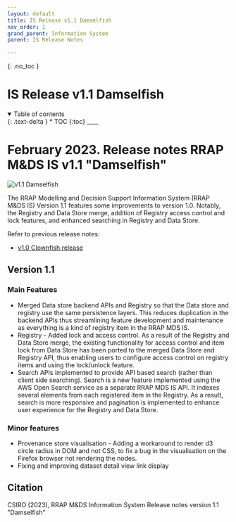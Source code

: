 ```yaml
---
layout: default
title: IS Release v1.1 Damselfish
nav_order: 1
grand_parent: Information System
parent: IS Release Notes

---
```

{: .no_toc }
# IS Release v1.1 Damselfish
<details  open markdown="block">
  <summary>
    Table of contents
  </summary>
{: .text-delta }
* TOC
{:toc}
____
</details>


# February 2023. Release notes RRAP M&DS IS v1.1 "Damselfish"

![v1.1 Damselfish](../../assets/images/release_notes_v1-1/Yellowtail_Damselfish.png)

The RRAP Modelling and Decision Support Information System (RRAP M&DS IS) Version 1.1 features some improvements to version 1.0. Notably, the Registry and Data Store merge, addition of Registry access control and lock features, and enhanced searching in Registry and Data Store.

Refer to previous release notes:
* [v1.0 Clownfish release](https://gbrrestoration.github.io/rrap-mds-knowledge-hub/information-system/release-notes/v1-0.html)

## Version 1.1 
### Main Features

* Merged Data store backend APIs and Registry so that the Data store and registry use the same persistence layers. This reduces duplication in the backend APIs thus streamlining feature development and maintenance as everything is a kind of registry item in the RRAP MDS IS. 
* Registry - Added lock and access control. As a result of the Registry and Data Store merge, the existing functionality for access control and item lock from Data Store has been ported to the merged Data Store and Registry API, thus enabling users to configure access control on registry items and using the lock/unlock feature.
* Search APIs implemented to provide API based search (rather than client side searching). Search is a new feature implemented using the AWS Open Search service as a separate RRAP MDS IS API. It indexes several elements from each registered item in the Registry. As a result, search is more responsive and pagination is implemented to enhance user experience for the Registry and Data Store. 


### Minor features 

* Provenance store visualisation - Adding a workaround to render d3 circle radius in DOM and not CSS, to fix a bug in the visualisation on the Firefox browser not rendering the nodes. 
* Fixing and improving dataset detail view link display 


## Citation

CSIRO (2023), RRAP M&DS Information System Release notes version 1.1 "Damselfish"

